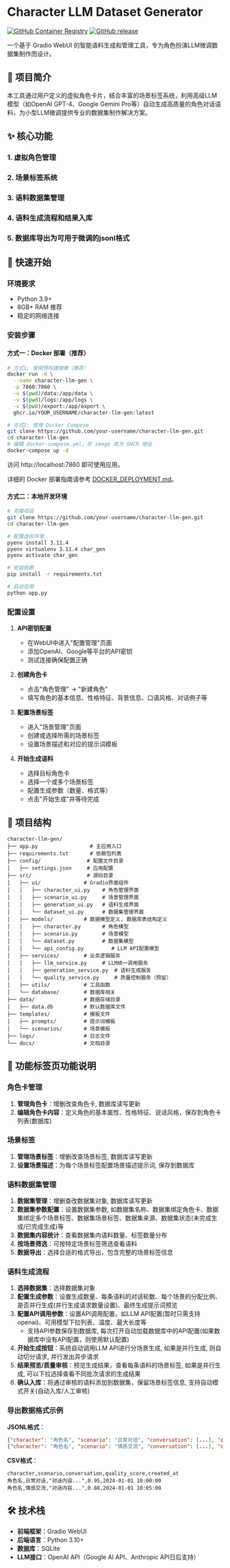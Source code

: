 
# Character LLM Dataset Generator

[![GitHub Container Registry](https://img.shields.io/badge/ghcr.io-character--llm--gen-blue)](https://ghcr.io/yuqi1991/character-llm-gen)
[![GitHub release](https://img.shields.io/github/release/yuqi1991/character-llm-gen.svg)](https://github.com/yuqi1991/character-llm-gen/releases)

一个基于 Gradio WebUI 的智能语料生成和管理工具，专为角色扮演LLM微调数据集制作而设计。

## 🎯 项目简介

本工具通过用户定义的虚拟角色卡片，结合丰富的场景标签系统，利用高级LLM模型（如OpenAI GPT-4、Google Gemini Pro等）自动生成高质量的角色对话语料，为小型LLM微调提供专业的数据集制作解决方案。

## ✨ 核心功能

### 1. 虚拟角色管理
### 2. 场景标签系统
### 3. 语料数据集管理
### 4. 语料生成流程和结果入库
### 5. 数据库导出为可用于微调的jsonl格式

## 🚀 快速开始

### 环境要求
- Python 3.9+
- 8GB+ RAM 推荐
- 稳定的网络连接

### 安装步骤

#### 方式一：Docker 部署（推荐）

```bash
# 方式1: 使用预构建镜像（推荐）
docker run -d \
  --name character-llm-gen \
  -p 7860:7860 \
  -v $(pwd)/data:/app/data \
  -v $(pwd)/logs:/app/logs \
  -v $(pwd)/export:/app/export \
  ghcr.io/YOUR_USERNAME/character-llm-gen:latest

# 方式2: 使用 Docker Compose
git clone https://github.com/your-username/character-llm-gen.git
cd character-llm-gen
# 编辑 docker-compose.yml，将 image 改为 GHCR 地址
docker-compose up -d
```

访问 http://localhost:7860 即可使用应用。

详细的 Docker 部署指南请参考 [DOCKER_DEPLOYMENT.md](DOCKER_DEPLOYMENT.md)。

#### 方式二：本地开发环境

```bash
# 克隆项目
git clone https://github.com/your-username/character-llm-gen.git
cd character-llm-gen

# 配置虚拟环境
pyenv install 3.11.4
pyenv virtualenv 3.11.4 char_gen
pyenv activate char_gen

# 安装依赖
pip install -r requirements.txt

# 启动应用
python app.py
```

### 配置设置

1. **API密钥配置**
   - 在WebUI中进入"配置管理"页面
   - 添加OpenAI、Google等平台的API密钥
   - 测试连接确保配置正确

2. **创建角色卡**
   - 点击"角色管理" → "新建角色"
   - 填写角色的基本信息、性格特征、背景信息、口语风格、对话例子等

3. **配置场景标签**
   - 进入"场景管理"页面
   - 创建或选择所需的场景标签
   - 设置场景描述和对应的提示词模板

4. **开始生成语料**
   - 选择目标角色卡
   - 选择一个或多个场景标签
   - 配置生成参数（数量、格式等）
   - 点击"开始生成"并等待完成

## 📁 项目结构

```
character-llm-gen/
├── app.py                 # 主应用入口
├── requirements.txt       # 依赖包列表
├── config/               # 配置文件目录
│   ├── settings.json     # 应用配置
├── src/                  # 源码目录
│   ├── ui/              # Gradio界面组件
│   │   ├── character_ui.py    # 角色管理界面
│   │   ├── scenario_ui.py     # 场景管理界面
│   │   ├── generation_ui.py   # 语料生成界面
│   │   └── dataset_ui.py      # 数据集管理界面
│   ├── models/          # 数据模型定义, 数据库表结构定义
│   │   ├── character.py       # 角色模型
│   │   ├── scenario.py        # 场景模型
│   │   └── dataset.py         # 数据集模型
│   │   └── api_config.py         # LLM API配置模型
│   ├── services/        # 业务逻辑服务
│   │   ├── llm_service.py     # LLM统一调用服务
│   │   ├── generation_service.py  # 语料生成服务
│   │   └── quality_service.py     # 质量控制服务（预留）
│   ├── utils/           # 工具函数
│   └── database/        # 数据库相关
├── data/                # 数据存储目录
│   ├── data.db          # 默认数据库文件
├── templates/           # 模板文件
│   ├── prompts/         # 提示词模板
│   └── scenarios/       # 场景模板
├── logs/                # 日志文件
└── docs/                # 文档目录
```

## 🔧 功能标签页功能说明

### 角色卡管理
1. **管理角色卡**：增删改查角色卡, 数据库读写更新
2. **编辑角色卡内容**：定义角色的基本属性、性格特征、说话风格，保存到角色卡列表(数据库)

### 场景标签
1. **管理场景标签**：增删改查场景标签, 数据库读写更新
2. **设置场景描述**：为每个场景标签配置场景描述提示词, 保存到数据库

### 语料数据集管理
1. **数据集管理**：增删查改数据集对象, 数据库读写更新
2. **数据集参数配置**：设置数据集参数, 如数据集名称、数据集绑定角色卡、数据集绑定多个场景标签、数据集场景标签、数据集来源、数据集状态(未完成生成/已完成生成)等
3. **数据集内容统计**：查看数据集内语料数量、标签数量分布
4. **按场景筛选**：可按特定场景标签筛选查看语料
5. **数据导出**：选择合适的格式导出，包含完整的场景标签信息

### 语料生成流程
1. **选择数据集**：选择数据集对象
2. **配置生成参数**：设置生成数量、每条语料的对话轮数、每个场景的分配比例、是否并行生成(并行生成请求数量设置)、最终生成提示词预览
3. **配置API调用参数**：设置API调用配置，如LLM API配置(暂时只需支持openai)、可用模型下拉列表、温度、最大长度等
   - 支持API参数保存到数据库, 每次打开自动加载数据库中的API配置(如果数据库中没有API配置，则使用默认配置)
4. **开始生成按钮**：系统自动调用LLM API进行分场景生成, 如果是并行生成, 则自动切分请求, 并行发出异步请求
5. **结果预览/质量审核**：预览生成结果，查看每条语料的场景标签, 如果是并行生成, 可以下拉选择查看不同批次请求的生成结果
6. **确认入库**：将通过审核的语料添加到数据集，保留场景标签信息, 支持自动模式开关(自动入库/人工审核)


### 导出数据格式示例

**JSONL格式**：
```json
{"character": "角色名", "scenario": "日常对话", "conversation": [...], "quality_score": 0.95}
{"character": "角色名", "scenario": "情感交流", "conversation": [...], "quality_score": 0.88}
```

**CSV格式**：
```csv
character,scenario,conversation,quality_score,created_at
角色名,日常对话,"对话内容...",0.95,2024-01-01 10:00:00
角色名,情感交流,"对话内容...",0.88,2024-01-01 10:05:00
```

## 🛠️ 技术栈

- **前端框架**：Gradio WebUI
- **后端语言**：Python 3.10+
- **数据库**：SQLite
- **LLM接口**：OpenAI API（Google AI API、Anthropic API日后支持）


